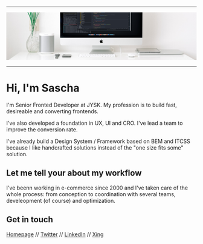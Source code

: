 <hr/>
<img src="github-hero-nordic.jpg" width="1200" alt="" />

----

# Hi, I'm Sascha
  I'm Senior Fronted Developer at JYSK.
  My profession is to build fast, desireable and converting frontends.

  I've also developed a foundation in UX, UI and CRO. I've lead a team to improve the conversion rate.

  I've already build a Design System / Framework based on BEM and ITCSS because I like handcrafted solutions instead of the "one size fits some" solution.

  ## Let me tell your about my workflow

  I've beenn working in e-commerce since 2000 and I've taken care of the whole process:
  from conception to coordination with several teams, develeopment (of course) and optimization.

  ## Get in touch
  [Homepage](https://www.saschadiercks.dev)
   // [Twitter](https://twitter.com/saschadiercks)
   // [LinkedIn](https://www.linkedin.com/in/saschadiercks)
   // [Xing](https://www.xing.com/profile/Sascha_Diercks)

